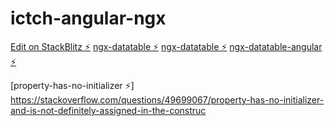 # ictch-angular-ngx

[Edit on StackBlitz ⚡️](https://stackblitz.com/edit/ictch-angular-ngx)
[ngx-datatable ⚡️](https://github.com/swimlane/ngx-datatable/tree/master/src/app)
[ngx-datatable ⚡️](https://github.com/swimlane/ngx-datatable/tree/master/src/app)
[ngx-datatable-angular ⚡️](https://stackblitz.com/edit/ngx-datatable-angular)

[property-has-no-initializer ⚡️] https://stackoverflow.com/questions/49699067/property-has-no-initializer-and-is-not-definitely-assigned-in-the-construc